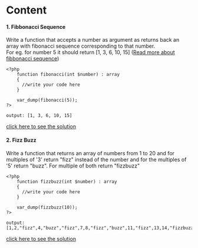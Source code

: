 # Content

#### 1. Fibbonacci Sequence
Write a function that accepts a number as argument as returns back an array with fibonacci sequence corresponding to that number.<br/>
For eg. for number 5 it should return [1, 3, 6, 10, 15] ([Read more about fibbonacci sequence](https://www.livescience.com/37470-fibonacci-sequence.html))<br/>

```
<?php
    function fibonacci(int $number) : array
    {
      //write your code here
    }

    var_dump(fibonacci(5));
?>

output: [1, 3, 6, 10, 15]
```
[click here to see the solution](https://github.com/avinash403/brainteasers/blob/master/easy/fibonacci.php)

#### 2. Fizz Buzz
Write a function that returns an array of numbers from 1 to 20 and for multiples of '3' return "fizz" instead of the number 
and for the multiples of '5' return "buzz". For multiple of both return "fizzbuzz"<br/>

```
<?php
    function fizzbuzz(int $number) : array
    {
      //write your code here
    }

    var_dump(fizzbuzz(10));
?>

output: [1,2,"fizz",4,"buzz","fizz",7,8,"fizz","buzz",11,"fizz",13,14,"fizzbuzz",16,17,"fizz",19,"buzz"]
```
[click here to see the solution](https://github.com/avinash403/brainteasers/blob/master/easy/fizzbuzz.php)

